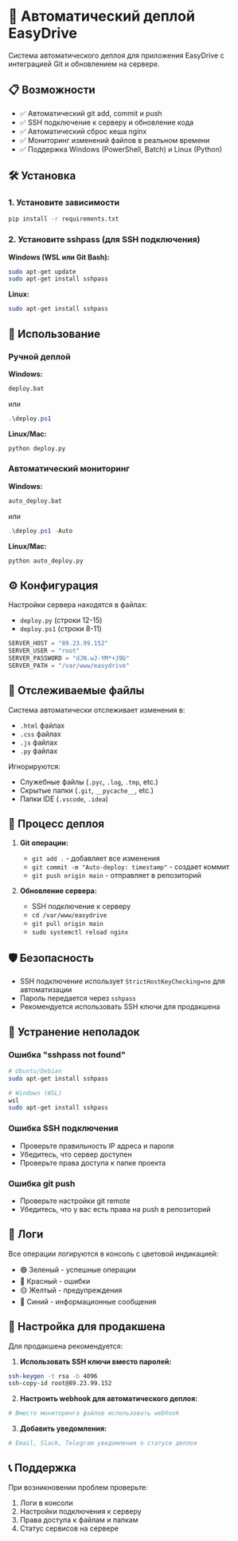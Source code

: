 # 🚀 Автоматический деплой EasyDrive

Система автоматического деплоя для приложения EasyDrive с интеграцией Git и обновлением на сервере.

## 📋 Возможности

- ✅ Автоматический git add, commit и push
- ✅ SSH подключение к серверу и обновление кода
- ✅ Автоматический сброс кеша nginx
- ✅ Мониторинг изменений файлов в реальном времени
- ✅ Поддержка Windows (PowerShell, Batch) и Linux (Python)

## 🛠️ Установка

### 1. Установите зависимости

```bash
pip install -r requirements.txt
```

### 2. Установите sshpass (для SSH подключения)

**Windows (WSL или Git Bash):**
```bash
sudo apt-get update
sudo apt-get install sshpass
```

**Linux:**
```bash
sudo apt-get install sshpass
```

## 🚀 Использование

### Ручной деплой

**Windows:**
```cmd
deploy.bat
```
или
```powershell
.\deploy.ps1
```

**Linux/Mac:**
```bash
python deploy.py
```

### Автоматический мониторинг

**Windows:**
```cmd
auto_deploy.bat
```
или
```powershell
.\deploy.ps1 -Auto
```

**Linux/Mac:**
```bash
python auto_deploy.py
```

## ⚙️ Конфигурация

Настройки сервера находятся в файлах:
- `deploy.py` (строки 12-15)
- `deploy.ps1` (строки 8-11)

```python
SERVER_HOST = "89.23.99.152"
SERVER_USER = "root"
SERVER_PASSWORD = "dJN.wJ-YM*+J9b"
SERVER_PATH = "/var/www/easydrive"
```

## 📁 Отслеживаемые файлы

Система автоматически отслеживает изменения в:
- `.html` файлах
- `.css` файлах
- `.js` файлах
- `.py` файлах

Игнорируются:
- Служебные файлы (`.pyc`, `.log`, `.tmp`, etc.)
- Скрытые папки (`.git`, `__pycache__`, etc.)
- Папки IDE (`.vscode`, `.idea`)

## 🔄 Процесс деплоя

1. **Git операции:**
   - `git add .` - добавляет все изменения
   - `git commit -m "Auto-deploy: timestamp"` - создает коммит
   - `git push origin main` - отправляет в репозиторий

2. **Обновление сервера:**
   - SSH подключение к серверу
   - `cd /var/www/easydrive`
   - `git pull origin main`
   - `sudo systemctl reload nginx`

## 🛡️ Безопасность

- SSH подключение использует `StrictHostKeyChecking=no` для автоматизации
- Пароль передается через `sshpass`
- Рекомендуется использовать SSH ключи для продакшена

## 🐛 Устранение неполадок

### Ошибка "sshpass not found"
```bash
# Ubuntu/Debian
sudo apt-get install sshpass

# Windows (WSL)
wsl
sudo apt-get install sshpass
```

### Ошибка SSH подключения
- Проверьте правильность IP адреса и пароля
- Убедитесь, что сервер доступен
- Проверьте права доступа к папке проекта

### Ошибка git push
- Проверьте настройки git remote
- Убедитесь, что у вас есть права на push в репозиторий

## 📝 Логи

Все операции логируются в консоль с цветовой индикацией:
- 🟢 Зеленый - успешные операции
- 🔴 Красный - ошибки
- 🟡 Желтый - предупреждения
- 🔵 Синий - информационные сообщения

## 🔧 Настройка для продакшена

Для продакшена рекомендуется:

1. **Использовать SSH ключи вместо паролей:**
```bash
ssh-keygen -t rsa -b 4096
ssh-copy-id root@89.23.99.152
```

2. **Настроить webhook для автоматического деплоя:**
```python
# Вместо мониторинга файлов использовать webhook
```

3. **Добавить уведомления:**
```python
# Email, Slack, Telegram уведомления о статусе деплоя
```

## 📞 Поддержка

При возникновении проблем проверьте:
1. Логи в консоли
2. Настройки подключения к серверу
3. Права доступа к файлам и папкам
4. Статус сервисов на сервере
